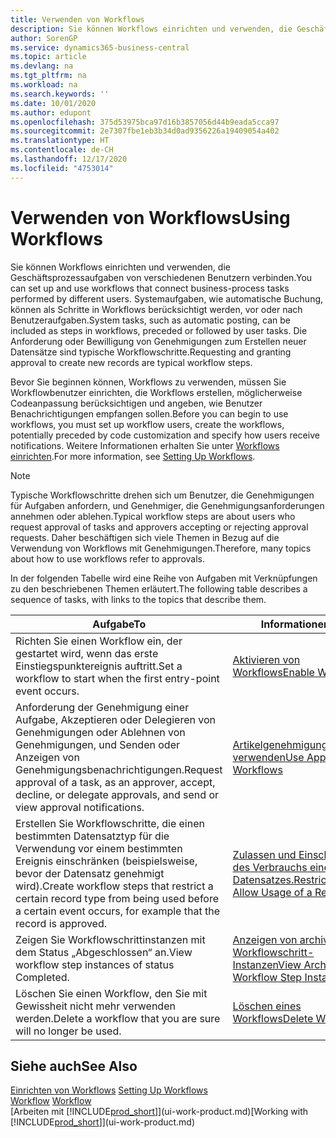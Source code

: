 ```yaml
---
title: Verwenden von Workflows
description: Sie können Workflows einrichten und verwenden, die Geschäftsprozessaufgaben von verschiedenen Benutzern verbinden. Erfahren Sie mehr über die verschiedenen Schritte, die Sie ausführen müssen, um Workflows zu verwenden.
author: SorenGP
ms.service: dynamics365-business-central
ms.topic: article
ms.devlang: na
ms.tgt_pltfrm: na
ms.workload: na
ms.search.keywords: ''
ms.date: 10/01/2020
ms.author: edupont
ms.openlocfilehash: 375d53975bca97d16b3857056d44b9eada5cca97
ms.sourcegitcommit: 2e7307fbe1eb3b34d0ad9356226a19409054a402
ms.translationtype: HT
ms.contentlocale: de-CH
ms.lasthandoff: 12/17/2020
ms.locfileid: "4753014"
---
```

# <a name="using-workflows"></a><span data-ttu-id="93c18-104">Verwenden von Workflows</span><span class="sxs-lookup"><span data-stu-id="93c18-104">Using Workflows</span></span>
<span data-ttu-id="93c18-105">Sie können Workflows einrichten und verwenden, die Geschäftsprozessaufgaben von verschiedenen Benutzern verbinden.</span><span class="sxs-lookup"><span data-stu-id="93c18-105">You can set up and use workflows that connect business-process tasks performed by different users.</span></span> <span data-ttu-id="93c18-106">Systemaufgaben, wie automatische Buchung, können als Schritte in Workflows berücksichtigt werden, vor oder nach Benutzeraufgaben.</span><span class="sxs-lookup"><span data-stu-id="93c18-106">System tasks, such as automatic posting, can be included as steps in workflows, preceded or followed by user tasks.</span></span> <span data-ttu-id="93c18-107">Die Anforderung oder Bewilligung von Genehmigungen zum Erstellen neuer Datensätze sind typische Workflowschritte.</span><span class="sxs-lookup"><span data-stu-id="93c18-107">Requesting and granting approval to create new records are typical workflow steps.</span></span>  

 <span data-ttu-id="93c18-108">Bevor Sie beginnen können, Workflows zu verwenden, müssen Sie Workflowbenutzer einrichten, die Workflows erstellen, möglicherweise Codeanpassung berücksichtigen und angeben, wie Benutzer Benachrichtigungen empfangen sollen.</span><span class="sxs-lookup"><span data-stu-id="93c18-108">Before you can begin to use workflows, you must set up workflow users, create the workflows, potentially preceded by code customization and specify how users receive notifications.</span></span> <span data-ttu-id="93c18-109">Weitere Informationen erhalten Sie unter [Workflows einrichten](across-set-up-workflows.md).</span><span class="sxs-lookup"><span data-stu-id="93c18-109">For more information, see [Setting Up Workflows](across-set-up-workflows.md).</span></span>  

> [!NOTE]  
>  <span data-ttu-id="93c18-110">Typische Workflowschritte drehen sich um Benutzer, die Genehmigungen für Aufgaben anfordern, und Genehmiger, die Genehmigungsanforderungen annehmen oder ablehen.</span><span class="sxs-lookup"><span data-stu-id="93c18-110">Typical workflow steps are about users who request approval of tasks and approvers accepting or rejecting approval requests.</span></span> <span data-ttu-id="93c18-111">Daher beschäftigen sich viele Themen in Bezug auf die Verwendung von Workflows mit Genehmigungen.</span><span class="sxs-lookup"><span data-stu-id="93c18-111">Therefore, many topics about how to use workflows refer to approvals.</span></span>  

 <span data-ttu-id="93c18-112">In der folgenden Tabelle wird eine Reihe von Aufgaben mit Verknüpfungen zu den beschriebenen Themen erläutert.</span><span class="sxs-lookup"><span data-stu-id="93c18-112">The following table describes a sequence of tasks, with links to the topics that describe them.</span></span>  

|<span data-ttu-id="93c18-113">**Aufgabe**</span><span class="sxs-lookup"><span data-stu-id="93c18-113">**To**</span></span>|<span data-ttu-id="93c18-114">**Informationen**</span><span class="sxs-lookup"><span data-stu-id="93c18-114">**See**</span></span>|  
|------------|-------------|  
|<span data-ttu-id="93c18-115">Richten Sie einen Workflow ein, der gestartet wird, wenn das erste Einstiegspunktereignis auftritt.</span><span class="sxs-lookup"><span data-stu-id="93c18-115">Set a workflow to start when the first entry-point event occurs.</span></span>|[<span data-ttu-id="93c18-116">Aktivieren von Workflows</span><span class="sxs-lookup"><span data-stu-id="93c18-116">Enable Workflows</span></span>](across-how-to-enable-workflows.md)|  
|<span data-ttu-id="93c18-117">Anforderung der Genehmigung einer Aufgabe, Akzeptieren oder Delegieren von Genehmigungen oder Ablehnen von Genehmigungen, und Senden oder Anzeigen von Genehmigungsbenachrichtigungen.</span><span class="sxs-lookup"><span data-stu-id="93c18-117">Request approval of a task, as an approver, accept, decline, or delegate approvals, and send or view approval notifications.</span></span>|[<span data-ttu-id="93c18-118">Artikelgenehmigungsworkflow verwenden</span><span class="sxs-lookup"><span data-stu-id="93c18-118">Use Approval Workflows</span></span>](across-how-use-approval-workflows.md)|  
|<span data-ttu-id="93c18-119">Erstellen Sie Workflowschritte, die einen bestimmten Datensatztyp für die Verwendung vor einem bestimmten Ereignis einschränken (beispielsweise, bevor der Datensatz genehmigt wird).</span><span class="sxs-lookup"><span data-stu-id="93c18-119">Create workflow steps that restrict a certain record type from being used before a certain event occurs, for example that the record is approved.</span></span>|[<span data-ttu-id="93c18-120"> Zulassen und Einschränken des Verbrauchs eines Datensatzes.</span><span class="sxs-lookup"><span data-stu-id="93c18-120">Restrict and Allow Usage of a Record</span></span>](across-how-to-restrict-and-allow-usage-of-a-record.md)|  
|<span data-ttu-id="93c18-121">Zeigen Sie Workflowschrittinstanzen mit dem Status „Abgeschlossen“ an.</span><span class="sxs-lookup"><span data-stu-id="93c18-121">View workflow step instances of status Completed.</span></span>|[<span data-ttu-id="93c18-122">Anzeigen von archivierten Workflowschritt-Instanzen</span><span class="sxs-lookup"><span data-stu-id="93c18-122">View Archived Workflow Step Instances</span></span>](across-how-to-view-archived-workflow-step-instances.md)|  
|<span data-ttu-id="93c18-123">Löschen Sie einen Workflow, den Sie mit Gewissheit nicht mehr verwenden werden.</span><span class="sxs-lookup"><span data-stu-id="93c18-123">Delete a workflow that you are sure will no longer be used.</span></span>|[<span data-ttu-id="93c18-124">Löschen eines Workflows</span><span class="sxs-lookup"><span data-stu-id="93c18-124">Delete Workflows</span></span>](across-how-to-delete-workflows.md)|  

## <a name="see-also"></a><span data-ttu-id="93c18-125">Siehe auch</span><span class="sxs-lookup"><span data-stu-id="93c18-125">See Also</span></span>  
<span data-ttu-id="93c18-126">[Einrichten von Workflows](across-set-up-workflows.md) </span><span class="sxs-lookup"><span data-stu-id="93c18-126">[Setting Up Workflows](across-set-up-workflows.md) </span></span>  
<span data-ttu-id="93c18-127">[Workflow](across-workflow.md) </span><span class="sxs-lookup"><span data-stu-id="93c18-127">[Workflow](across-workflow.md) </span></span>  
<span data-ttu-id="93c18-128">[Arbeiten mit [!INCLUDE[prod_short](includes/prod_short.md)]](ui-work-product.md)</span><span class="sxs-lookup"><span data-stu-id="93c18-128">[Working with [!INCLUDE[prod_short](includes/prod_short.md)]](ui-work-product.md)</span></span>
